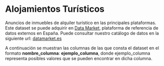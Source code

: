 # Alojamientos Turísticos

Anuncios de inmuebles de alquiler turístico en las principales plataformas. Este dataset se puede adquirir en [Data Market](https://datamarket.es/#alojamientos-turisticos-dataset), plataforma de referencia de datos externos en España. Puede consultar nuestro catálogo de datos en la siguiente url: [datamarket.es](https://datamarket.es/)

A continuación se muestran las columnas de las que consta el dataset en el formato __nombre_columna__: __ejemplo_columna__, donde ejemplo_columna representa posibles valores que se pueden encontrar en dicha columna.
